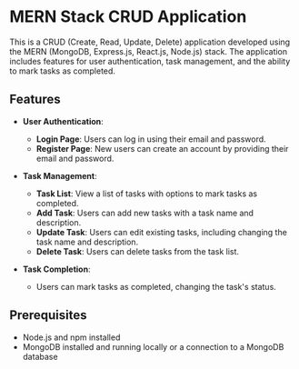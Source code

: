 # MERN Stack CRUD Application

This is a CRUD (Create, Read, Update, Delete) application developed using the MERN (MongoDB, Express.js, React.js, Node.js) stack. The application includes features for user authentication, task management, and the ability to mark tasks as completed.

   
## Features
  
- **User Authentication**:
  - **Login Page**: Users can log in using their email and password.
  - **Register Page**: New users can create an account by providing their email and password.

- **Task Management**:
  - **Task List**: View a list of tasks with options to mark tasks as completed.
  - **Add Task**: Users can add new tasks with a task name and description.
  - **Update Task**: Users can edit existing tasks, including changing the task name and description.
  - **Delete Task**: Users can delete tasks from the task list.

- **Task Completion**:
  - Users can mark tasks as completed, changing the task's status.

## Prerequisites

- Node.js and npm installed
- MongoDB installed and running locally or a connection to a MongoDB database

